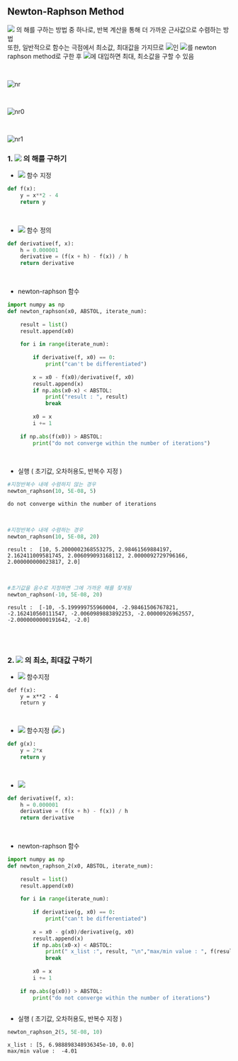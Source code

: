 ## Newton-Raphson Method



<img src="https://latex.codecogs.com/svg.latex?f(x)=0"> 의 해를 구하는 방법 중 하나로, 반복 계산을 통해 더 가까운 근사값으로 수렴하는 방법  
또한, 일반적으로 함수는 극점에서 최소값, 최대값을 가지므로 <img src="https://latex.codecogs.com/svg.latex?f'(x)=0">인 <img src="https://latex.codecogs.com/svg.latex?x">를 newton raphson method로 구한 후 <img src="https://latex.codecogs.com/svg.latex?f(x)">에 대입하면 최대, 최소값을 구할 수 있음

<br/>

![nr](https://user-images.githubusercontent.com/37234822/61104596-e6365d80-a4b1-11e9-8115-c4a165f18ff1.png)

<br/>

![nr0](https://user-images.githubusercontent.com/37234822/61104588-e3d40380-a4b1-11e9-8bf9-e44138d75b76.JPG)

<br/>

![nr1](https://user-images.githubusercontent.com/37234822/61104592-e5053080-a4b1-11e9-962f-2d548db1a763.JPG)



### 1. <img src="https://latex.codecogs.com/svg.latex?f(x)=0"> 의 해를 구하기


* <img src="https://latex.codecogs.com/svg.latex?f(x)"> 함수 지정
```python
def f(x):
    y = x**2 - 4
    return y
```

<br/>

* <img src="https://latex.codecogs.com/svg.latex?f'(x)"> 함수 정의
```python
def derivative(f, x):
    h = 0.000001   
    derivative = (f(x + h) - f(x)) / h
    return derivative
```

<br/>

* newton-raphson 함수

```python
import numpy as np
def newton_raphson(x0, ABSTOL, iterate_num):
    
    result = list()
    result.append(x0)
    
    for i in range(iterate_num):
        
        if derivative(f, x0) == 0:
            print("can't be differentiated")
        
        x = x0 - f(x0)/derivative(f, x0)
        result.append(x)       
        if np.abs(x0-x) < ABSTOL:
            print("result : ", result)
            break
        
        x0 = x
        i += 1
        
    if np.abs(f(x0)) > ABSTOL: 
        print("do not converge within the number of iterations")
```

<br/>

* 실행 ( 초기값, 오차허용도, 반복수 지정 )
 
```python
#지정반복수 내에 수렴하지 않는 경우
newton_raphson(10, 5E-08, 5)
```

```
do not converge within the number of iterations
```

<br/>

```python
#지정반복수 내에 수렴하는 경우
newton_raphson(10, 5E-08, 20)
```

```
result :  [10, 5.2000002368553275, 2.98461569884197, 2.162411009581745, 2.006099093168112, 2.0000092729796166, 2.000000000023817, 2.0]
```

<br/>

```python
#초기값을 음수로 지정하면 그에 가까운 해를 찾게됨
newton_raphson(-10, 5E-08, 20)
```


```
result :  [-10, -5.199999755960004, -2.98461506767821, -2.162410560111547, -2.0060989883892253, -2.00000926962557, -2.0000000000191642, -2.0]
```

<br/>
<br/>


### 2. <img src="https://latex.codecogs.com/svg.latex?f(x)"> 의 최소, 최대값 구하기

* <img src="https://latex.codecogs.com/svg.latex?f(x)">  함수지정
```{python}
def f(x):
    y = x**2 - 4
    return y
```
<br/>

* <img src="https://latex.codecogs.com/svg.latex?g(x)">  함수지정 (<img src="https://latex.codecogs.com/svg.latex?g(x)=f'(x)"> )

```python
def g(x):
    y = 2*x
    return y
```
<br/>


* <img src="https://latex.codecogs.com/svg.latex?f'(x)">

```python
def derivative(f, x):
    h = 0.000001   
    derivative = (f(x + h) - f(x)) / h
    return derivative
```
<br/>

* newton-raphson 함수

```python
import numpy as np
def newton_raphson_2(x0, ABSTOL, iterate_num):
    
    result = list()
    result.append(x0)
    
    for i in range(iterate_num):
        
        if derivative(g, x0) == 0:
            print("can't be differentiated")
        
        x = x0 - g(x0)/derivative(g, x0)
        result.append(x)       
        if np.abs(x0-x) < ABSTOL:
            print(" x_list :", result, "\n","max/min value : ", f(result[-1]))
            break
        
        x0 = x
        i += 1
        
    if np.abs(g(x0)) > ABSTOL: 
        print("do not converge within the number of iterations")
        
```


* 실행 ( 초기값, 오차허용도, 반복수 지정 )
 
```python
newton_raphson_2(5, 5E-08, 10)
```

```
x_list : [5, 6.988898348936345e-10, 0.0] 
max/min value :  -4.01
```
